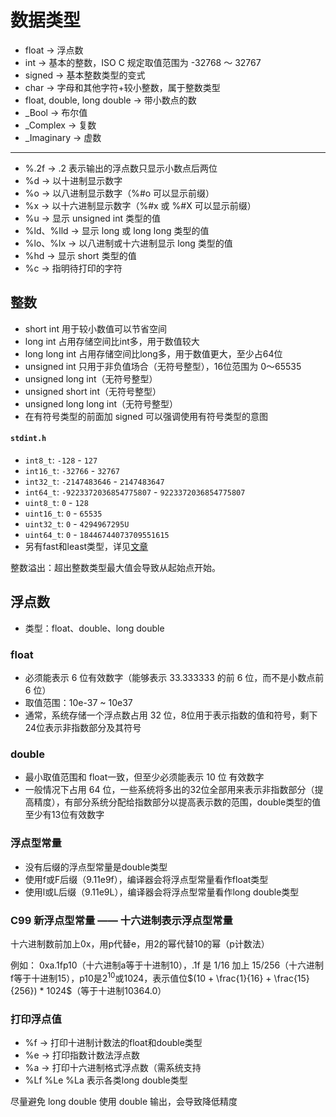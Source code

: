 # 数据类型

- float → 浮点数
- int → 基本的整数，ISO C 规定取值范围为 -32768 ～ 32767
- signed → 基本整数类型的变式
- char → 字母和其他字符+较小整数，属于整数类型
- float, double, long double → 带小数点的数
- _Bool → 布尔值
- _Complex → 复数
- _Imaginary → 虚数

---

- %.2f → .2 表示输出的浮点数只显示小数点后两位
- %d → 以十进制显示数字
- %o → 以八进制显示数字（%#o 可以显示前缀）
- %x → 以十六进制显示数字（%#x 或 %#X 可以显示前缀）
- %u → 显示 unsigned int 类型的值
- %ld、%lld → 显示 long 或 long long 类型的值
- %lo、%lx → 以八进制或十六进制显示 long 类型的值
- %hd → 显示 short 类型的值
- %c → 指明待打印的字符

## 整数

- short int 用于较小数值可以节省空间
- long int 占用存储空间比int多，用于数值较大
- long long int 占用存储空间比long多，用于数值更大，至少占64位
- unsigned int 只用于非负值场合（无符号整型），16位范围为 0～65535
- unsigned long int（无符号整型）
- unsigned short int（无符号整型）
- unsigned long long int（无符号整型）
- 在有符号类型的前面加 signed 可以强调使用有符号类型的意图

#### `stdint.h`
- `int8_t`: `-128` - `127`
- `int16_t`: `-32766` - `32767`
- `int32_t`: `-2147483646` - `2147483647`
- `int64_t`: `-9223372036854775807` - `9223372036854775807`
- `uint8_t`: `0` - `128`
- `uint16_t`: `0` - `65535`
- `uint32_t`: `0` - `4294967295U`
- `uint64_t`: `0` - `18446744073709551615`
- 另有fast和least类型，详见[文章](https://blog.popkx.com/c%E8%AF%AD%E8%A8%80%E6%96%B0%E5%A2%9Estdint-h%E5%A4%B4%E6%96%87%E4%BB%B6%E7%9A%84%E8%AE%A8%E8%AE%BA-%E4%BB%80%E4%B9%88%E6%98%AF%E5%BF%AB%E7%B1%BB%E5%9E%8B-%E4%BB%80/)

整数溢出：超出整数类型最大值会导致从起始点开始。

## 浮点数

- 类型：float、double、long double

### float

- 必须能表示 6 位有效数字（能够表示 33.333333 的前 6 位，而不是小数点前 6 位）
- 取值范围：10e-37 ~ 10e37
- 通常，系统存储一个浮点数占用 32 位，8位用于表示指数的值和符号，剩下24位表示非指数部分及其符号

### double

- 最小取值范围和 float一致，但至少必须能表示 10 位 有效数字
- 一般情况下占用 64 位，一些系统将多出的32位全部用来表示非指数部分（提高精度），有部分系统分配给指数部分以提高表示数的范围，double类型的值至少有13位有效数字

### 浮点型常量

- 没有后缀的浮点型常量是double类型
- 使用f或F后缀（9.11e9f），编译器会将浮点型常量看作float类型
- 使用l或L后缀（9.11e9L），编译器会将浮点型常量看作long double类型

### C99 新浮点型常量 —— 十六进制表示浮点型常量

十六进制数前加上0x，用p代替e，用2的幂代替10的幂（p计数法）

例如： 0xa.1fp10（十六进制a等于十进制10），.1f 是 1/16 加上 15/256（十六进制f等于十进制15），p10是$2^{10}$或1024，表示值位$(10 + \frac{1}{16} + \frac{15}{256}) * 1024$（等于十进制10364.0）

### 打印浮点值

- %f → 打印十进制计数法的float和double类型
- %e → 打印指数计数法浮点数
- %a → 打印十六进制格式浮点数（需系统支持
- %Lf %Le %La 表示各类long double类型

尽量避免 long double 使用 double 输出，会导致降低精度
